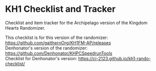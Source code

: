 # KH1 Checklist and Tracker
 Checklist and item tracker for the Archipelago version of the Kingdom Hearts Randomizer. 
 
This checklist is for this version of the randomizer: https://github.com/gaithernOrg/KH1FM-AP/releases  
Denhonator's version of the randomizer: https://github.com/Denhonator/KHPCSpeedrunTools  
Checklist for Denhonator's version: https://cj-2123.github.io/kh1-rando-checklist/  
